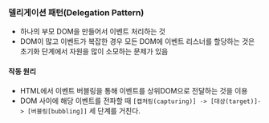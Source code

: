 ### 델리게이션 패턴(Delegation Pattern)

- 하나의 부모 DOM을 만들어서 이벤트 처리하는 것
- DOM이 많고 이벤트가 복잡한 경우 모든 DOM에 이벤트 리스너를 할당하는 것은 초기화 단계에서 자원을 많이 소모하는 문제가 있음

#### 작동 원리

- HTML에서 이벤트 버블링을 통해 이벤트를 상위DOM으로 전달하는 것을 이용
- DOM 사이에 해당 이벤트를 전파할 때 `[캡처링(capturing)] -> [대상(target)]-> [버블링[bubbling]]` 세 단계를 거친다.
